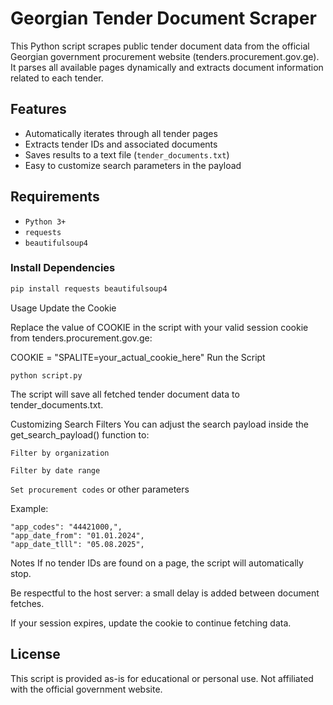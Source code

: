 # Georgian Tender Document Scraper

This Python script scrapes public tender document data from the official Georgian government procurement website (tenders.procurement.gov.ge). It parses all available pages dynamically and extracts document information related to each tender.

## Features

- Automatically iterates through all tender pages
- Extracts tender IDs and associated documents
- Saves results to a text file (`tender_documents.txt`)
- Easy to customize search parameters in the payload

## Requirements

- `Python 3+`
- `requests`
- `beautifulsoup4`

### Install Dependencies

```bash
pip install requests beautifulsoup4
```
Usage
Update the Cookie

Replace the value of COOKIE in the script with your valid session cookie from tenders.procurement.gov.ge:

COOKIE = "SPALITE=your_actual_cookie_here"
Run the Script
```
python script.py
```

The script will save all fetched tender document data to tender_documents.txt.

Customizing Search Filters
You can adjust the search payload inside the get_search_payload() function to:

`Filter by organization`

`Filter by date range`

`Set procurement codes` or other parameters

Example:
```
"app_codes": "44421000,",
"app_date_from": "01.01.2024",
"app_date_tlll": "05.08.2025",
```
Notes
If no tender IDs are found on a page, the script will automatically stop.

Be respectful to the host server: a small delay is added between document fetches.

If your session expires, update the cookie to continue fetching data.

## License

This script is provided as-is for educational or personal use. Not affiliated with the official government website.
